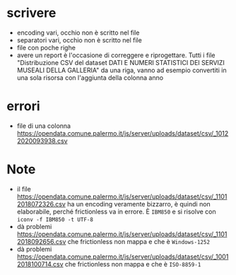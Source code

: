 # scrivere

- encoding vari, occhio non è scritto nel file
- separatori vari, occhio non è scritto nel file
- file con poche righe
- avere un report è l'occasione di correggere e riprogettare. Tutti i file "Distribuzione CSV del dataset DATI E NUMERI STATISTICI DEI SERVIZI MUSEALI DELLA GALLERIA" da una riga, vanno ad esempio convertiti in una sola risorsa con l'aggiunta della colonna anno

# errori

- file di una colonna https://opendata.comune.palermo.it/js/server/uploads/dataset/csv/_10122020093938.csv

# Note

- il file <https://opendata.comune.palermo.it/js/server/uploads/dataset/csv/_11012018072326.csv> ha un encoding veramente bizzarro, è quindi non elaborabile, perché frictionless va in errore. È `IBM850` e si risolve con `iconv -f IBM850 -t UTF-8`
- dà problemi <https://opendata.comune.palermo.it/js/server/uploads/dataset/csv/_11012018092656.csv> che frictionless non mappa e che è `Windows-1252`
- dà problemi <https://opendata.comune.palermo.it/js/server/uploads/dataset/csv/_10012018100714.csv> che frictionless non mappa e che è `ISO-8859-1`
